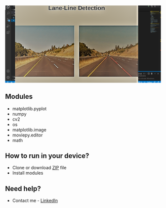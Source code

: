 ![image](https://github.com/JustNikhill/TESLA-Lane-detection/blob/main/ScreenshotTmodel.png)
## Modules 
- matplotlib.pyplot
- numpy 
- cv2
- os
- matplotlib.image
- moviepy.editor
- math

## How to run in your device? 
- Clone or download [ZIP](https://github.com/JustNikhill/TESLA-Lane-detection/archive/refs/heads/main.zip) file
- Install modules 

## Need help? 
- Contact me -  [LinkedIn](https://www.linkedin.com/in/nikhil-yadav-609435203/) 

